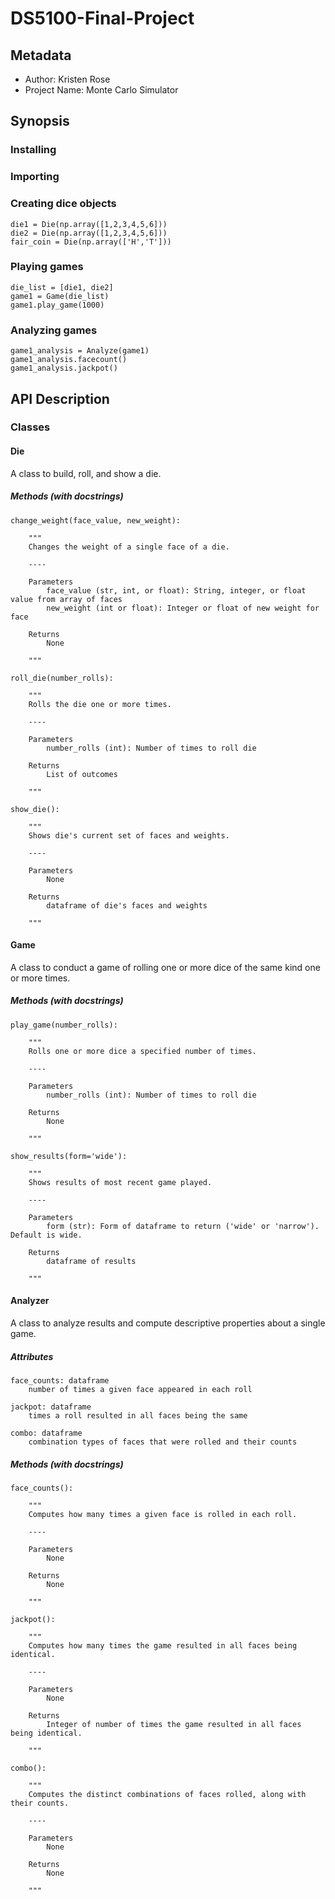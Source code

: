 # DS5100-Final-Project

Metadata
------
* Author: Kristen Rose
* Project Name: Monte Carlo Simulator

Synopsis
------

### Installing


### Importing


### Creating dice objects

```
die1 = Die(np.array([1,2,3,4,5,6]))
die2 = Die(np.array([1,2,3,4,5,6]))
fair_coin = Die(np.array(['H','T']))
```

### Playing games

```
die_list = [die1, die2]
game1 = Game(die_list)
game1.play_game(1000)
```

### Analyzing games

```
game1_analysis = Analyze(game1)
game1_analysis.facecount()
game1_analysis.jackpot()
```

API Description
------

### Classes

#### Die
     
A class to build, roll, and show a die.
    
##### Methods (with docstrings)

    change_weight(face_value, new_weight):
                
        """
        Changes the weight of a single face of a die.
        
        ----
        
        Parameters
            face_value (str, int, or float): String, integer, or float value from array of faces
            new_weight (int or float): Integer or float of new weight for face
            
        Returns
            None
        
        """
        
    roll_die(number_rolls):
       
        """
        Rolls the die one or more times.
        
        ----
        
        Parameters
            number_rolls (int): Number of times to roll die
            
        Returns
            List of outcomes
        
        """
        
    show_die():
        
        """
        Shows die's current set of faces and weights.
        
        ----
        
        Parameters
            None
            
        Returns
            dataframe of die's faces and weights
        
        """
        
#### Game

A class to conduct a game of rolling one or more dice of the same kind one or more times.
    
##### Methods (with docstrings)
    
    play_game(number_rolls):
        
        """
        Rolls one or more dice a specified number of times.
        
        ----
        
        Parameters
            number_rolls (int): Number of times to roll die
            
        Returns
            None
        
        """
        
    show_results(form='wide'):
        
        """
        Shows results of most recent game played.
        
        ----
        
        Parameters
            form (str): Form of dataframe to return ('wide' or 'narrow'). Default is wide. 
            
        Returns
            dataframe of results
        
        """
        
#### Analyzer

A class to analyze results and compute descriptive properties about a single game.
     
##### Attributes

    face_counts: dataframe
        number of times a given face appeared in each roll
    
    jackpot: dataframe
        times a roll resulted in all faces being the same
        
    combo: dataframe
        combination types of faces that were rolled and their counts
            
##### Methods (with docstrings)
    
    face_counts():
        
        """
        Computes how many times a given face is rolled in each roll.
        
        ----
        
        Parameters
            None
            
        Returns
            None
        
        """
        
    jackpot():
        
        """
        Computes how many times the game resulted in all faces being identical.
        
        ----
        
        Parameters
            None
            
        Returns
            Integer of number of times the game resulted in all faces being identical.
        
        """
        
    combo():
        
        """
        Computes the distinct combinations of faces rolled, along with their counts.
        
        ----
        
        Parameters
            None
            
        Returns
            None
        
        """


